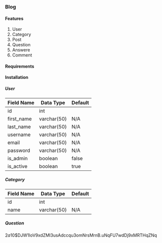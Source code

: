 ### Blog

#### Features

<ol>
    <li>User</li>
    <li>Category</li>
    <li>Post</li>
    <li>Question</li>
    <li>Answere</li>
    <li>Comment</li>
</ol>

#### Requirements

#### Installation

##### User

| Field Name | Data Type   | Default |
| ---------- | ----------- | ------- |
| id         | int         |         |
| first_name | varchar(50) | N/A     |
| last_name  | varchar(50) | N/A     |
| username   | varchar(50) | N/A     |
| email      | varchar(50) | N/A     |
| password   | varchar(50) | N/A     |
| is_admin   | boolean     | false   |
| is_active  |boolean      | true    |


##### Category

| Field Name | Data Type   | Default |
| ---------- | ----------- | ------- |
| id         | int         |         |
| name       | varchar(50) | N/A     |



##### Question

$2a$10$DJW1IoV9xdZMl3usAdccqu3omNrsMrnB.uNqFU7wdDj9xMRTHqZNq